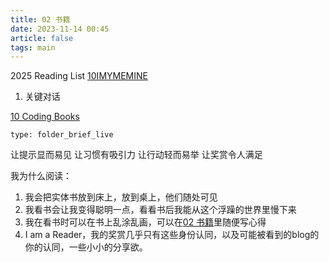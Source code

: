 ```yaml
---
title: 02 书籍
date: 2023-11-14 00:45
article: false
tags: main
---
```

2025 Reading List [10IMYMEMINE](../../10IMYMEMINE/10IMYMEMINE)
1. 关键对话


[10 Coding Books](../../04%20Coding%20&%20Tech/10%20Coding%20Books/10%20Coding%20Books)

```ccard
type: folder_brief_live
```


让提示显而易见
让习惯有吸引力
让行动轻而易举
让奖赏令人满足

我为什么阅读：
1. 我会把实体书放到床上，放到桌上，他们随处可见
2. 我看书会让我变得聪明一点，看看书后我能从这个浮躁的世界里慢下来
3. 我在看书时可以在书上乱涂乱画，可以在[02 书籍](02%20书籍)里随便写心得
4. I am a Reader，我的奖赏几乎只有这些身份认同，以及可能被看到的blog的你的认同，一些小小的分享欲。
